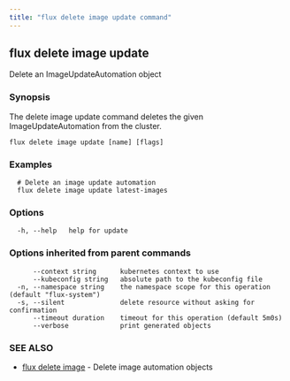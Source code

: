 ```yaml
---
title: "flux delete image update command"
---
```

## flux delete image update

Delete an ImageUpdateAutomation object

### Synopsis

The delete image update command deletes the given ImageUpdateAutomation from the cluster.

```
flux delete image update [name] [flags]
```

### Examples

```
  # Delete an image update automation
  flux delete image update latest-images
```

### Options

```
  -h, --help   help for update
```

### Options inherited from parent commands

```
      --context string      kubernetes context to use
      --kubeconfig string   absolute path to the kubeconfig file
  -n, --namespace string    the namespace scope for this operation (default "flux-system")
  -s, --silent              delete resource without asking for confirmation
      --timeout duration    timeout for this operation (default 5m0s)
      --verbose             print generated objects
```

### SEE ALSO

* [flux delete image](/cmd/flux_delete_image/)	 - Delete image automation objects

